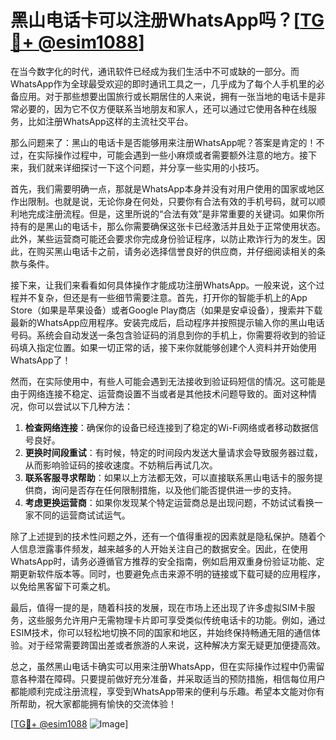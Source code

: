 # 黑山电话卡可以注册WhatsApp吗？[[TG💪+ @esim1088](https://t.me/s/esim1088)]

在当今数字化的时代，通讯软件已经成为我们生活中不可或缺的一部分。而WhatsApp作为全球最受欢迎的即时通讯工具之一，几乎成为了每个人手机里的必备应用。对于那些想要出国旅行或长期居住的人来说，拥有一张当地的电话卡是非常必要的，因为它不仅方便联系当地朋友和家人，还可以通过它使用各种在线服务，比如注册WhatsApp这样的主流社交平台。

那么问题来了：黑山的电话卡是否能够用来注册WhatsApp呢？答案是肯定的！不过，在实际操作过程中，可能会遇到一些小麻烦或者需要额外注意的地方。接下来，我们就来详细探讨一下这个问题，并分享一些实用的小技巧。

首先，我们需要明确一点，那就是WhatsApp本身并没有对用户使用的国家或地区作出限制。也就是说，无论你身在何处，只要你有合法有效的手机号码，就可以顺利地完成注册流程。但是，这里所说的“合法有效”是非常重要的关键词。如果你所持有的是黑山的电话卡，那么你需要确保这张卡已经激活并且处于正常使用状态。此外，某些运营商可能还会要求你完成身份验证程序，以防止欺诈行为的发生。因此，在购买黑山电话卡之前，请务必选择信誉良好的供应商，并仔细阅读相关的条款与条件。

接下来，让我们来看看如何具体操作才能成功注册WhatsApp。一般来说，这个过程并不复杂，但还是有一些细节需要注意。首先，打开你的智能手机上的App Store（如果是苹果设备）或者Google Play商店（如果是安卓设备），搜索并下载最新的WhatsApp应用程序。安装完成后，启动程序并按照提示输入你的黑山电话号码。系统会自动发送一条包含验证码的消息到你的手机上，你需要将收到的验证码填入指定位置。如果一切正常的话，接下来你就能够创建个人资料并开始使用WhatsApp了！

然而，在实际使用中，有些人可能会遇到无法接收到验证码短信的情况。这可能是由于网络连接不稳定、运营商设置不当或者是其他技术问题导致的。面对这种情况，你可以尝试以下几种方法：

1. **检查网络连接**：确保你的设备已经连接到了稳定的Wi-Fi网络或者移动数据信号良好。
2. **更换时间段重试**：有时候，特定的时间段内发送大量请求会导致服务器过载，从而影响验证码的接收速度。不妨稍后再试几次。
3. **联系客服寻求帮助**：如果以上方法都无效，可以直接联系黑山电话卡的服务提供商，询问是否存在任何限制措施，以及他们能否提供进一步的支持。
4. **考虑更换运营商**：如果你发现某个特定运营商总是出现问题，不妨试试看换一家不同的运营商试试运气。

除了上述提到的技术性问题之外，还有一个值得重视的因素就是隐私保护。随着个人信息泄露事件频发，越来越多的人开始关注自己的数据安全。因此，在使用WhatsApp时，请务必遵循官方推荐的安全指南，例如启用双重身份验证功能、定期更新软件版本等。同时，也要避免点击来源不明的链接或下载可疑的应用程序，以免给黑客留下可乘之机。

最后，值得一提的是，随着科技的发展，现在市场上还出现了许多虚拟SIM卡服务，这些服务允许用户无需物理卡片即可享受类似传统电话卡的功能。例如，通过ESIM技术，你可以轻松地切换不同的国家和地区，并始终保持畅通无阻的通信体验。对于经常需要跨国出差或者旅游的人来说，这种解决方案无疑更加便捷高效。

总之，虽然黑山电话卡确实可以用来注册WhatsApp，但在实际操作过程中仍需留意各种潜在障碍。只要提前做好充分准备，并采取适当的预防措施，相信每位用户都能顺利完成注册流程，享受到WhatsApp带来的便利与乐趣。希望本文能对你有所帮助，祝大家都能拥有愉快的交流体验！

[[TG💪+ @esim1088](https://t.me/s/esim1088) ![Image](https://i.postimg.cc/4NQfJmqS/Snipaste-2025-05-13-00-14-12.png)]